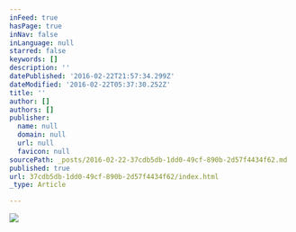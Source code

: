```yaml
---
inFeed: true
hasPage: true
inNav: false
inLanguage: null
starred: false
keywords: []
description: ''
datePublished: '2016-02-22T21:57:34.299Z'
dateModified: '2016-02-22T05:37:30.252Z'
title: ''
author: []
authors: []
publisher:
  name: null
  domain: null
  url: null
  favicon: null
sourcePath: _posts/2016-02-22-37cdb5db-1dd0-49cf-890b-2d57f4434f62.md
published: true
url: 37cdb5db-1dd0-49cf-890b-2d57f4434f62/index.html
_type: Article

---
```

![](https://the-grid-user-content.s3-us-west-2.amazonaws.com/e89fc918-68b1-4d25-ae43-31726d2987c2.jpg)